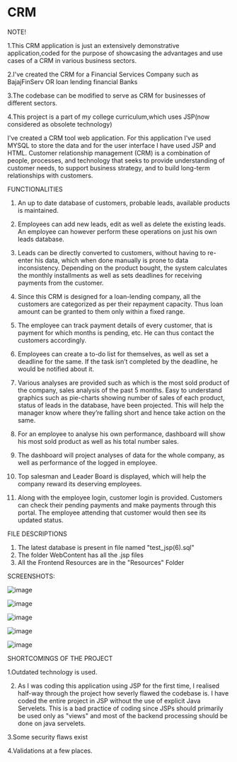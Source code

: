 # CRM 
NOTE!


1.This CRM application is just an extensively demonstrative application,coded for the purpose of showcasing the advantages and use cases of a CRM in various business sectors.

2.I've created the CRM for a Financial Services Company such as BajajFinServ OR loan lending financial Banks

3.The codebase can be modified to serve as CRM for businesses of different sectors.

4.This project is a part of my college curriculum,which uses JSP(now considered as obsolete technology)


I've created a CRM tool web application. For this application I've used MYSQL to store the data and for the user interface I have used JSP and HTML. 
Customer relationship management (CRM) is a combination of people, processes, and technology that seeks to provide understanding of customer needs, to support business strategy, and to build long-term relationships with customers. 


FUNCTIONALITIES 
1.	An up to date database of customers, probable leads, available products is maintained.

2.	Employees can add new leads, edit as well as delete the existing leads. An employee can however perform these operations on just his own leads database.

3.	Leads can be directly converted to customers, without having to re-enter his data, which when done manually is prone to data inconsistency. Depending on the product bought, the system calculates the monthly installments as well as sets deadlines for receiving payments from the customer.

4.	Since this CRM is designed for a loan-lending company, all the customers are categorized as per their repayment capacity. Thus loan amount can be granted to them only within a fixed range. 
5.	The employee can track payment details of every customer, that is payment for which months is pending, etc. He can thus contact the customers accordingly.

6.	Employees can create a to-do list for themselves, as well as set a deadline for the same. If the task isn’t completed by the deadline, he would be notified about it.

7.	Various analyses are provided such as which is the most sold product of the company, sales analysis of the past 5 months. Easy to understand graphics such as pie-charts showing number of sales of each product, status of leads in the database, have been projected. This will help the manager know where they’re falling short and hence take action on the same.

8.	For an employee to analyse his own performance, dashboard will show his most sold product as well as his total number sales. 

9.	The dashboard will project analyses of data for the whole company, as well as performance of the logged in employee. 

10.	Top salesman and Leader Board is displayed, which will help the company reward its deserving employees.

11.	 Along with the employee login, customer login is provided. Customers can check their pending payments and make payments through this portal. The employee attending that customer would then see its updated status.

FILE DESCRIPTIONS

1) The latest database is present in file named "test_jsp(6).sql"
2) The folder WebContent has all the .jsp files
3) All the Frontend Resources are in the "Resources" Folder

SCREENSHOTS:

![image](https://user-images.githubusercontent.com/46530662/68836190-ca50fb80-06df-11ea-9dee-b233e4126cc6.png)

![image](https://user-images.githubusercontent.com/46530662/68836317-10a65a80-06e0-11ea-9227-b13266f5b228.png)

![image](https://user-images.githubusercontent.com/46530662/68836344-24ea5780-06e0-11ea-8a80-78f851e14b0b.png)

![image](https://user-images.githubusercontent.com/46530662/68836386-3df30880-06e0-11ea-9e59-374c99877205.png)

![image](https://user-images.githubusercontent.com/46530662/68836364-33387380-06e0-11ea-80c3-3e737c74572e.png)


SHORTCOMINGS OF THE PROJECT

1.Outdated technology is used.


2. As I was coding this application using JSP for the first time, I realised half-way through the project how severly flawed the codebase is. I have coded the entire project in JSP without the use of explicit Java Servelets. This is a bad practice of coding since
JSPs should primarily be used only as "views" and most of the backend processing should be done on java servelets.


3.Some security flaws exist


4.Validations at a few places.




